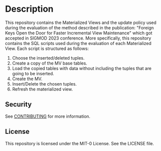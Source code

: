 # Description

This repository contains the Materialized Views and the update policy used
during the evaluation of the method described in the publication: "Foreign Keys
Open the Door for Faster Incremental View Maintenance" which got accepted in
SIGMOD 2023 conference. More specifically, this repository contains the SQL
scripts used during the evaluation of each Materialized View. Each script is
structured as follows:

  1. Choose the inserted/deleted tuples.
  2. Create a copy of the MV base tables.
  4. Load the copied tables with data without including the tuples that are
     going to be inserted.
  5. Create the MV.
  6. Insert/Delete the chosen tuples.
  7. Refresh the materialized view.

## Security

See [CONTRIBUTING](CONTRIBUTING.md#security-issue-notifications) for more information.

## License

This repository is licensed under the MIT-0 License. See the LICENSE file.

